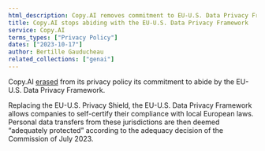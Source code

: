 ```yaml
---
html_description: Copy.AI removes commitment to EU-U.S. Data Privacy Framework. Framework replaces Privacy Shield for self-certification of compliance with European laws.
title: Copy.AI stops abiding with the EU-U.S. Data Privacy Framework
service: Copy.AI
terms_types: ["Privacy Policy"]
dates: ["2023-10-17"]
author: Bertille Gauducheau
related_collections: ["genai"]
---
```


Copy.AI [erased](https://github.com/OpenTermsArchive/GenAI-versions/commit/c8a3f106587decf0cb6b5e0ce7695929d153a856) from its privacy policy its commitment to abide by the EU-U.S. Data Privacy Framework.

Replacing the EU-U.S. Privacy Shield, the EU-U.S. Data Privacy Framework allows companies to self-certify their compliance with local European laws. Personal data transfers from these jurisdictions are then deemed “adequately protected” according to the adequacy decision of the Commission of July 2023.
